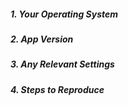 

##### 1. Your Operating System



##### 2. App Version



##### 3. Any Relevant Settings



##### 4. Steps to Reproduce

